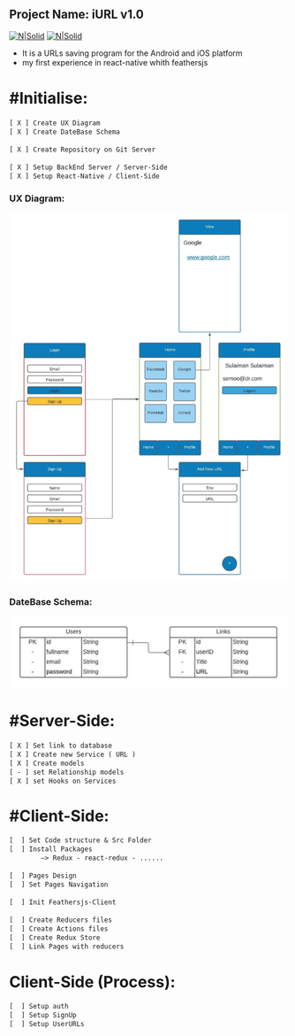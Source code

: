  ## Project Name: iURL v1.0
<!-- [![N|Solid](https://cldup.com/dTxpPi9lDf.thumb.png)](https://nodesource.com/products/nsolid) -->
 <!-- <img src="https://upload.wikimedia.org/wikipedia/commons/thumb/a/a7/React-icon.svg/1200px-React-icon.svg.png" href="https://reactnative.dev/" width="80" height="60" />
  <img src="https://cdn.freebiesupply.com/logos/large/2x/feathersjs-logo-black-and-white.png" href="https://feathersjs.com/" width="60" height="60" /> -->

[![N|Solid](https://i.ibb.co/h8HzfHq/rsz-1200px-react-iconsvg.png)](https://reactnative.dev/)
[![N|Solid](https://i.ibb.co/1nbrK31/rsz-feathersjs-logo-black-and-white.png)](https://feathersjs.com/)

- It is a URLs saving program for the Android and iOS platform
- my first experience in react-native whith feathersjs

# #Initialise:
	[ X ] Create UX Diagram 	
	[ X ] Create DateBase Schema

	[ X ] Create Repository on Git Server

	[ X ] Setup BackEnd Server / Server-Side
	[ X ] Setup React-Native / Client-Side

### UX Diagram:
![Alt text](/assets/UXDiagram.jpeg?raw=true "UX Diagram")


### DateBase Schema:
![Alt text](/assets/DateBaseSchema.jpeg?raw=true "DateBase Schema")


# #Server-Side:	
    [ X ] Set link to database	
    [ X ] Create new Service ( URL )
	[ X ] Create models
	[ - ] set Relationship models
	[ X ] set Hooks on Services


# #Client-Side:
	[  ] Set Code structure & Src Folder	
	[  ] Install Packages 
		    —> Redux - react-redux - ......

	[  ] Pages Design
	[  ] Set Pages Navigation

	[  ] Init Feathersjs-Client

	[  ] Create Reducers files
	[  ] Create Actions files
	[  ] Create Redux Store
	[  ] Link Pages with reducers

# Client-Side (Process):
	[  ] Setup auth
	[  ] Setup SignUp	
	[  ] Setup UserURLs	

	


